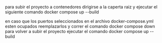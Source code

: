 para subir el proyecto a contenedores dirigirse a la caperta raiz y ejecutar el siguiente comando docker compose up --build

en caso que los puertos seleccionados en el archivo docker-compose.yml esten ocupados reemplazarlos y correr el comando docker compose down para volver a subir el proyecto ejecutar el comando docker compose up --build
